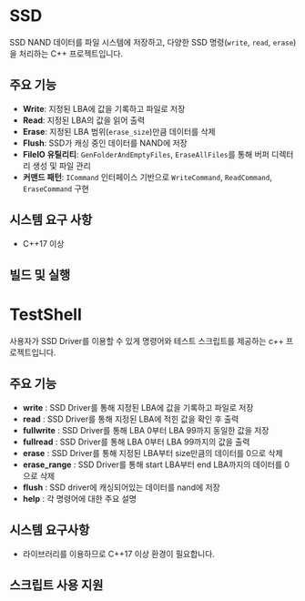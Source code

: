 # SSD

SSD NAND 데이터를 파일 시스템에 저장하고, 다양한 SSD 명령(`write`, `read`, `erase`)을 처리하는 C++ 프로젝트입니다.

## 주요 기능

- **Write**: 지정된 LBA에 값을 기록하고 파일로 저장  
- **Read**: 지정된 LBA의 값을 읽어 출력  
- **Erase**: 지정된 LBA 범위(`erase_size`)만큼 데이터를 삭제  
- **Flush**: SSD가 캐싱 중인 데이터를 NAND에 저장
- **FileIO 유틸리티**: `GenFolderAndEmptyFiles`, `EraseAllFiles`를 통해 버퍼 디렉터리 생성 및 파일 관리  
- **커맨드 패턴**: `ICommand` 인터페이스 기반으로 `WriteCommand`, `ReadCommand`, `EraseCommand` 구현  

## 시스템 요구 사항

- C++17 이상

## 빌드 및 실행


# TestShell 

사용자가 SSD Driver를 이용할 수 있게 명령어와 테스트 스크립트를 제공하는 c++ 프로젝트입니다.  

## 주요 기능

- **write** : SSD Driver를 통해 지정된 LBA에 값을 기록하고 파일로 저장
- **read** : SSD Driver를 통해 지정된 LBA에 적힌 값을 확인 후 출력
- **fullwrite** : SSD Driver를 통해 LBA 0부터 LBA 99까지 동일한 값을 저장
- **fullread** : SSD Driver를 통해 LBA 0부터 LBA 99까지의 값을 출력
- **erase** : SSD Driver를 통해 지정된 LBA부터 size만큼의 데이터를 0으로 삭제
- **erase_range** : SSD Driver를 통해 start LBA부터 end LBA까지의 데이터를 0으로 삭제
- **flush** : SSD driver에 캐싱되어있는 데이터를 nand에 저장
- **help** : 각 명령어에 대한 주요 설명

## 시스템 요구사항 
- <filesystem> 라이브러리를 이용하므로 C++17 이상 환경이 필요합니다.  

## 스크립트 사용 지원 

